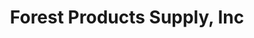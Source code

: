 ---
title: "Forest Products Supply, Inc"
url: /maplewood/forest-products-supply-inc/
shop: hardware
---